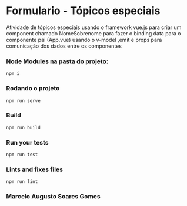 # Formulario - Tópicos especiais 
Atividade de tópicos especiais usando o framework vue.js para criar um component chamado NomeSobrenome para fazer o binding data para o componente pai (App.vue) usando o v-model ,emit e props para comunicação dos dados entre os componentes


### Node Modules na pasta do projeto: 
```
npm i
```
### Rodando o projeto 
```
npm run serve
```

### Build
```
npm run build
```

### Run your tests
```
npm run test
```

### Lints and fixes files
```
npm run lint
```

### Marcelo Augusto Soares Gomes
